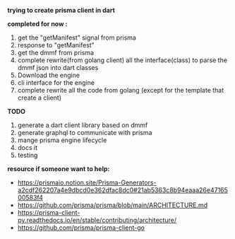 **trying to create prisma client in dart**

**completed for now :**
1. get the "getManifest" signal from prisma 
2. response to "getManifest"
3. get the dmmf from prisma
4. complete rewrite(from golang client) all the interface(class) to parse the dmmf json into dart classes
5. Download the engine
6. cli interface for the engine
7. complete rewrite all the code from golang (except for the template that create a client)

**TODO**
1. generate a dart client library based on dmmf 
2. generate graphql to communicate with prisma
4. mange prisma engine lifecycle
5. docs it
6. testing




**resource if someone want to help:**

- https://prismaio.notion.site/Prisma-Generators-a2cdf262207a4e9dbcd0e362dfac8dc0#21ab5363c8b94eaaa26e4716500583f4
- https://github.com/prisma/prisma/blob/main/ARCHITECTURE.md
- https://prisma-client-py.readthedocs.io/en/stable/contributing/architecture/
- https://github.com/prisma/prisma-client-go

